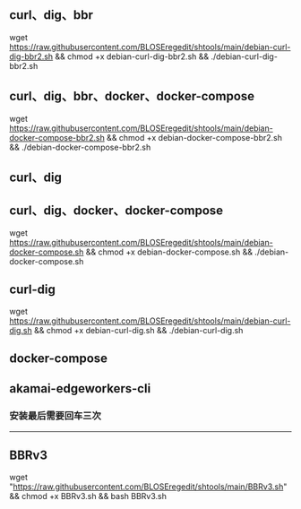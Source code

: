 
## curl、dig、bbr
wget https://raw.githubusercontent.com/BLOSEregedit/shtools/main/debian-curl-dig-bbr2.sh && chmod +x debian-curl-dig-bbr2.sh && ./debian-curl-dig-bbr2.sh

## curl、dig、bbr、docker、docker-compose
wget https://raw.githubusercontent.com/BLOSEregedit/shtools/main/debian-docker-compose-bbr2.sh && chmod +x debian-docker-compose-bbr2.sh && ./debian-docker-compose-bbr2.sh







## curl、dig


## curl、dig、docker、docker-compose
wget https://raw.githubusercontent.com/BLOSEregedit/shtools/main/debian-docker-compose.sh && chmod +x debian-docker-compose.sh && ./debian-docker-compose.sh


## curl-dig
wget https://raw.githubusercontent.com/BLOSEregedit/shtools/main/debian-curl-dig.sh && chmod +x debian-curl-dig.sh && ./debian-curl-dig.sh




## docker-compose



## akamai-edgeworkers-cli
### 安装最后需要回车三次

----------------------------------------

## BBRv3
wget "https://raw.githubusercontent.com/BLOSEregedit/shtools/main/BBRv3.sh" && chmod +x BBRv3.sh && bash BBRv3.sh
